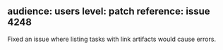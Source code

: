 audience: users
level: patch
reference: issue 4248
---
Fixed an issue where listing tasks with link artifacts would cause errors.
